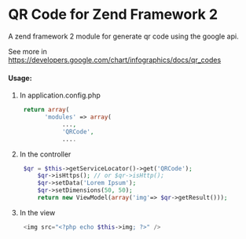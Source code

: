 QR Code for Zend Framework 2
=================

A zend framework 2 module for generate qr code using the google api.

See more in https://developers.google.com/chart/infographics/docs/qr_codes

#### Usage:

1. In application.config.php

   ```php
	return array(
          'modules' => array(
               ...,
               'QRCode',
               ....     
    ```
2. In the controller

   ```php
	$qr = $this->getServiceLocator()->get('QRCode');
        $qr->isHttps(); // or $qr->isHttp();
        $qr->setData('Lorem Ipsum');
        $qr->setDimensions(50, 50);
        return new ViewModel(array('img'=> $qr->getResult()));
    ```

3. In the view

   ```php
	<img src="<?php echo $this->img; ?>" />
    ```